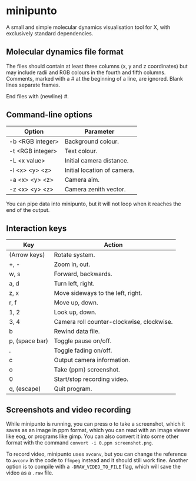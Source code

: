 # minipunto

 A small and simple molecular dynamics visualisation tool for X, with
 exclusively standard dependencies.

## Molecular dynamics file format

The files should contain at least three columns
(x, y and z coordinates) but may include radii
and RGB colours in the fourth and fifth columns.
Comments, marked with a # at the  beginning of a
line, are ignored. Blank lines separate frames.

End files with (newline) #.

## Command-line options

| Option                             |     Parameter               |
|------------------------------------|-----------------------------|
| -b &lt;RGB integer&gt;             | Background colour.          |
| -t &lt;RGB integer&gt;             | Text colour.                |
| -L &lt;x value&gt;                 | Initial camera distance.    |
| -l &lt;x&gt; &lt;y&gt; &lt;z&gt;   | Initial location of camera. |
| -a &lt;x&gt; &lt;y&gt; &lt;z&gt;   | Camera aim.                 |
| -z &lt;x&gt; &lt;y&gt; &lt;z&gt;   | Camera zenith vector.       |

You can pipe data into minipunto, but it will not loop when it
reaches the end of the output.

## Interaction keys

|     Key        |     Action                                |
|----------------|-------------------------------------------|
| (Arrow keys)   | Rotate system.                            |
| +, -           | Zoom in, out.                             |
| w, s           | Forward, backwards.                       |
| a, d           | Turn left, right.                         |
| z, x           | Move sideways to the left, right.         |
| r, f           | Move up, down.                            |
| 1, 2           | Look up, down.                            |
| 3, 4           | Camera roll counter-clockwise, clockwise. |
| b              | Rewind data file.                         |
| p, (space bar) | Toggle pause on/off.                      |
| .              | Toggle fading on/off.                     |
| c              | Output camera information.                |
| o              | Take (ppm) screenshot.                    |
| 0              | Start/stop recording video.               |
| q, (escape)    | Quit program.                             |

## Screenshots and video recording

While minipunto is running, you can press o to take a screenshot,
which it saves as an image in ppm format, which you can read with
an image viewer like eog, or programs like gimp. You can also
convert it into some other format with the command
``convert -i 0.ppm screenshot.png``.

To record video, minipunto uses ``avconv``, but you can change
the reference to ``avconv`` in the code to ``ffmpeg`` instead
and it should still work fine. Another option is to compile
with a ``-DRAW_VIDEO_TO_FILE`` flag, which will save the video
as a ``.raw`` file.
